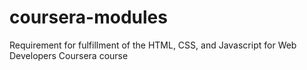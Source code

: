 # coursera-modules
Requirement for fulfillment of the HTML, CSS, and Javascript for Web Developers Coursera course
